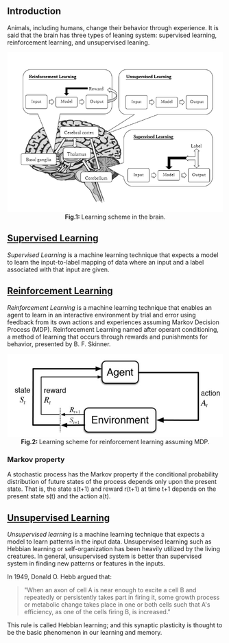 ## Introduction
Animals, including humans, change their behavior through experience. It is said that the brain has three types of leaning system: supervised learning, reinforcement learning, and unsupervised leaning.

<p align="center">
  <img src="/assets/Brain_DL.PNG"/>
  <br>
  <b> Fig.1: </b> Learning scheme in the brain.
</p>

## [Supervised Learning](/examples/supervised_learning) 
*Supervised Learning* is a machine learning technique that expects a model to learn the input-to-label mapping of data where an input and a label associated with that input are given.

## [Reinforcement Learning](/examples/reinforcement_learning)
*Reinforcement Learning* is a machine learning technique that enables an agent to learn in an interactive environment by trial and error using feedback from its own actions and experiences assuming Markov Decision Process (MDP). Reinforcement Learning named after operant conditioning, a method of learning that occurs through rewards and punishments for behavior, presented by B. F. Skinner.

<p align="center">
  <img src="/assets/reinforcement-learning.jpg"/>
  <br>
  <b> Fig.2: </b> Learning scheme for reinforcement learning assuming MDP.
</p>  

### Markov property
A stochastic process has the Markov property if the conditional probability distribution of future states of the process depends only upon the present state. That is, the state s(t+1) and reward r(t+1) at time t+1 depends on the present state s(t) and the action a(t). 

## [Unsupervised Learning](/examples/unsupervised_learning)
*Unsupervised learning* is a machine learning technique that expects a model to learn patterns in the input data. Unsupervised learning such as Hebbian learning or self-organization has been heavily utilized by the living creatures. In general, unsupervised system is better than supervised system in finding new patterns or features in the inputs.

In 1949, Donald O. Hebb argued that: 
> "When an axon of cell A is near enough to excite a cell B and repeatedly or persistently takes part in firing it, some growth process or metabolic change takes place in one or both cells such that A's efficiency, as one of the cells firing B, is increased." 

This rule is called Hebbian learning; and this synaptic plasticity is thought to be the basic phenomenon in our learning and memory.
